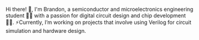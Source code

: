 Hi there! 👋, I'm Brandon, a semiconductor and microelectronics engineering student 👨‍🎓 with a passion for digital circuit design and chip development 👨‍💻.
⚡Currently, I’m working on projects that involve using Verilog for circuit simulation and hardware design.
